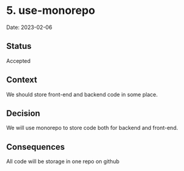 # 5. use-monorepo

Date: 2023-02-06

## Status

Accepted

## Context

We should store front-end and backend code in some place.

## Decision

We will use monorepo to store code both for backend and front-end.

## Consequences

All code will be storage in one repo on github
